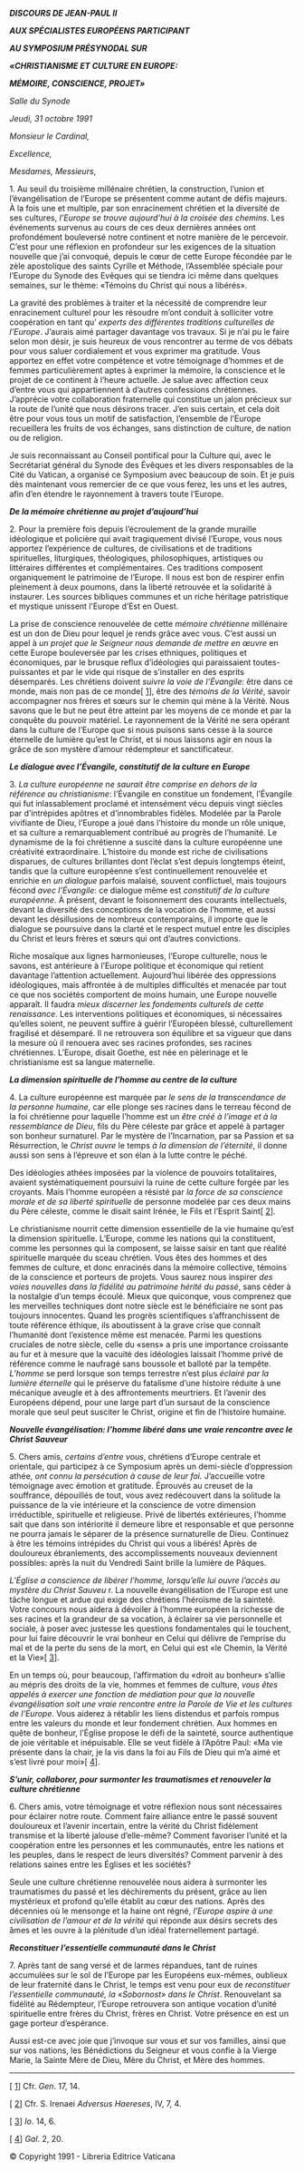 ***DISCOURS DE JEAN-PAUL II***

***AUX SPÉCIALISTES EUROPÉENS PARTICIPANT***

***AU SYMPOSIUM PRÉSYNODAL SUR***

***«CHRISTIANISME ET CULTURE EN EUROPE:***

***MÉMOIRE, CONSCIENCE, PROJET»***

*Salle du Synode*

*Jeudi, 31 octobre 1991*

*Monsieur le Cardinal,*

*Excellence,*

*Mesdames, Messieurs*,

1\. Au seuil du troisième millénaire chrétien, la construction, l’union et l’évangélisation de l’Europe se présentent comme autant de défis majeurs. À la fois une et multiple, par son enracinement chrétien et la diversité de ses cultures, *l’Europe se trouve aujourd’hui à la croisée des chemins*. Les événements survenus au cours de ces deux dernières années ont profondément bouleversé notre continent et notre manière de le percevoir. C’est pour une réflexion en profondeur sur les exigences de la situation nouvelle que j’ai convoqué, depuis le cœur de cette Europe fécondée par le zèle apostolique des saints Cyrille et Méthode, l’Assemblée spéciale pour l’Europe du Synode des Evêques qui se tiendra ici même dans quelques semaines, sur le thème: «Témoins du Christ qui nous a libérés».

La gravité des problèmes à traiter et la nécessité de comprendre leur enracinement culturel pour les résoudre m’ont conduit à solliciter votre coopération en tant qu’ *experts des différentes traditions culturelles de l’Europe*. J’aurais aimé partager davantage vos travaux. Si je n’ai pu le faire selon mon désir, je suis heureux de vous rencontrer au terme de vos débats pour vous saluer cordialement et vous exprimer ma gratitude. Vous apportez en effet votre compétence et votre témoignage d’hommes et de femmes particulièrement aptes à exprimer la mémoire, la conscience et le projet de ce continent à l’heure actuelle. Je salue avec affection ceux d’entre vous qui appartiennent à d’autres confessions chrétiennes. J’apprécie votre collaboration fraternelle qui constitue un jalon précieux sur la route de l’unité que nous désirons tracer. J’en suis certain, et cela doit être pour vous tous un motif de satisfaction, l’ensemble de l’Europe recueillera les fruits de vos échanges, sans distinction de culture, de nation ou de religion.

Je suis reconnaissant au Conseil pontifical pour la Culture qui, avec le Secrétariat général du Synode des Évêques et les divers responsables de la Cité du Vatican, a organisé ce Symposium avec beaucoup de soin. Et je puis dès maintenant vous remercier de ce que vous ferez, les uns et les autres, afin d’en étendre le rayonnement à travers toute l’Europe.

***De la mémoire chrétienne au projet d’aujourd’hui***

2\. Pour la première fois depuis l’écroulement de la grande muraille idéologique et policière qui avait tragiquement divisé l’Europe, vous nous apportez l’expérience de cultures, de civilisations et de traditions spirituelles, liturgiques, théologiques, philosophiques, artistiques ou littéraires différentes et complémentaires. Ces traditions composent organiquement le patrimoine de l’Europe. Il nous est bon de respirer enfin pleinement à deux poumons, dans la liberté retrouvée et la solidarité à instaurer. Les sources bibliques communes et un riche héritage patristique et mystique unissent l’Europe d’Est en Ouest.

La prise de conscience renouvelée de cette *mémoire chrétienne* millénaire est un don de Dieu pour lequel je rends grâce avec vous. C’est aussi un appel à *un projet que le Seigneur nous demande de mettre en œuvre* en cette Europe bouleversée par les crises ethniques, politiques et économiques, par le brusque reflux d’idéologies qui paraissaient toutes-puissantes et par le vide qui risque de s’installer en des esprits désemparés. Les chrétiens doivent *suivre la voie de l’Évangile*: être dans ce monde, mais non pas de ce monde\[ [1](#_ftn1 "")\], être des *témoins de la Vérité*, savoir accompagner nos frères et sœurs sur le chemin qui mène à la Vérité. Nous savons que le but ne peut être atteint par les moyens de ce monde et par la conquête du pouvoir matériel. Le rayonnement de la Vérité ne sera opérant dans la culture de l’Europe que si nous puisons sans cesse à la source éternelle de lumière qu’est le Christ, et si nous laissons agir en nous la grâce de son mystère d’amour rédempteur et sanctificateur.

***Le dialogue avec l’Évangile, constitutif de la culture en Europe***

3\. *La culture européenne ne saurait être comprise en dehors de la référence au christianisme*: l’Évangile en constitue un fondement, l’Évangile qui fut inlassablement proclamé et intensément vécu depuis vingt siècles par d’intrépides apôtres et d’innombrables fidèles. Modelée par la Parole vivifiante de Dieu, l’Europe a joué dans l’histoire du monde un rôle unique, et sa culture a remarquablement contribué au progrès de l’humanité. Le dynamisme de la foi chrétienne a suscité dans la culture européenne une créativité extraordinaire. L’histoire du monde est riche de civilisations disparues, de cultures brillantes dont l’éclat s’est depuis longtemps éteint, tandis que la culture européenne s’est continuellement renouvelée et enrichie en *un dialogue* parfois malaisé, souvent conflictuel, mais toujours fécond *avec l’Évangile*: ce dialogue même est *constitutif de la culture européenne*. À présent, devant le foisonnement des courants intellectuels, devant la diversité des conceptions de la vocation de l’homme, et aussi devant les désillusions de nombreux contemporains, il importe que le dialogue se poursuive dans la clarté et le respect mutuel entre les disciples du Christ et leurs frères et sœurs qui ont d’autres convictions.

Riche mosaïque aux lignes harmonieuses, l’Europe culturelle, nous le savons, est antérieure à l’Europe politique et économique qui retient davantage l’attention actuellement. Aujourd’hui libérée des oppressions idéologiques, mais affrontée à de multiples difficultés et menacée par tout ce que nos sociétés comportent de moins humain, une Europe nouvelle apparaît. Il faudra *mieux discerner les fondements culturels de cette renaissance*. Les interventions politiques et économiques, si nécessaires qu’elles soient, ne peuvent suffire à guérir l’Européen blessé, culturellement fragilisé et désemparé. Il ne retrouvera son équilibre et sa vigueur que dans la mesure où il renouera avec ses racines profondes, ses racines chrétiennes. L’Europe, disait Goethe, est née en pèlerinage et le christianisme est sa langue maternelle.

***La dimension spirituelle de l’homme au centre de la culture***

4\. La culture européenne est marquée par *le sens de la transcendance de la personne humaine*, car elle plonge ses racines dans le terreau fécond de la foi chrétienne pour laquelle l’homme est un *être créé à l’image et à la ressemblance de Dieu*, fils du Père céleste par grâce et appelé à partager son bonheur surnaturel. Par le mystère de l’Incarnation, par sa Passion et sa Résurrection, le *Christ ouvre* le temps *à la dimension de l’éternité*, il donne aussi son sens à l’épreuve et son élan à la lutte contre le péché.

Des idéologies athées imposées par la violence de pouvoirs totalitaires, avaient systématiquement poursuivi la ruine de cette culture forgée par les croyants. Mais l’homme européen a résisté par *la force de sa conscience morale et de sa liberté spirituelle* de personne modelée par ces deux mains du Père céleste, comme le disait saint Irénée, le Fils et l’Esprit Saint\[ [2](#_ftn2 "")\].

Le christianisme nourrit cette dimension essentielle de la vie humaine qu’est la dimension spirituelle. L’Europe, comme les nations qui la constituent, comme les personnes qui la composent, se laisse saisir en tant que réalité spirituelle marquée du sceau chrétien. Vous êtes des hommes et des femmes de culture, et donc enracinés dans la mémoire collective, témoins de la conscience et porteurs de projets. Vous saurez nous inspirer *des voies nouvelles dans la fidélité au patrimoine hérité du passé*, sans céder à la nostalgie d’un temps écoulé. Mieux que quiconque, vous comprenez que les merveilles techniques dont notre siècle est le bénéficiaire ne sont pas toujours innocentes. Quand les progrès scientifiques s’affranchissent de toute référence éthique, ils aboutissent à la grave crise que connaît l’humanité dont l’existence même est menacée. Parmi les questions cruciales de notre siècle, celle du «sens» a pris une importance croissante au fur et à mesure que la vacuité des idéologies laissait l’homme privé de référence comme le naufragé sans boussole et balloté par la tempête. *L’homme* se perd lorsque son temps terrestre n’est plus *éclairé par la lumière éternelle* qui le préserve du fatalisme d’une histoire réduite à une mécanique aveugle et à des affrontements meurtriers. Et l’avenir des Européens dépend, pour une large part d’un sursaut de la conscience morale que seul peut susciter le Christ, origine et fin de l’histoire humaine.

***Nouvelle évangélisation: l’homme libéré dans une vraie rencontre avec le Christ Sauveur***

5\. Chers amis, *certains d’entre vous*, chrétiens d’Europe centrale et orientale, qui participez à ce Symposium après un demi-siècle d’oppression athée, *ont connu la persécution à cause de leur foi.* J’accueille votre témoignage avec émotion et gratitude. Éprouvés au creuset de la souffrance, dépouillés de tout, vous avez redécouvert dans la solitude la puissance de la vie intérieure et la conscience de votre dimension irréductible, spirituelle et religieuse. Privé de libertés extérieures, l’homme sait que dans son intériorité il demeure libre et responsable et que personne ne pourra jamais le séparer de la présence surnaturelle de Dieu. Continuez à être les témoins intrépides du Christ qui vous a libérés! Après de douloureux ébranlements, des accomplissements nouveaux deviennent possibles: après la nuit du Vendredi Saint brille la lumière de Pâques.

*L’Église a conscience de libérer l’homme, lorsqu’elle lui ouvre l’accès au mystère du Christ Sauveu* r. La nouvelle évangélisation de l’Europe est une tâche longue et ardue qui exige des chrétiens l’héroïsme de la sainteté. Votre concours nous aidera à dévoiler à l’homme européen la richesse de ses racines et la grandeur de sa vocation, à éclairer sa vie personnelle et sociale, à poser avec justesse les questions fondamentales qui le touchent, pour lui faire découvrir le vrai bonheur en Celui qui délivre de l’emprise du mal et de la perte du sens de la mort, en Celui qui est «le Chemin, la Vérité et la Vie»\[ [3](#_ftn3 "")\].

En un temps où, pour beaucoup, l’affirmation du «droit au bonheur» s’allie au mépris des droits de la vie, hommes et femmes de culture, *vous êtes appelés à exercer une fonction de médiation pour que la nouvelle évangélisation soit une vraie rencontre entre la Parole de Vie et les cultures de l’Europe*. Vous aiderez à rétablir les liens distendus et parfois rompus entre les valeurs du monde et leur fondement chrétien. Aux hommes en quête de bonheur, l’Église propose le défi de la sainteté, source authentique de joie véritable et inépuisable. Elle se veut fidèle à l’Apôtre Paul: «Ma vie présente dans la chair, je la vis dans la foi au Fils de Dieu qui m’a aimé et s’est livré pour moi»\[ [4](#_ftn4 "")\].

***S’unir, collaborer, pour surmonter les traumatismes et renouveler la culture chrétienne***

6\. Chers amis, votre témoignage et votre réflexion nous sont nécessaires pour éclairer notre route. Comment faire alliance entre le passé souvent douloureux et l’avenir incertain, entre la vérité du Christ fidèlement transmise et la liberté jalouse d’elle-même? Comment favoriser l’unité et la coopération entre les personnes et les communautés, entre les nations et les peuples, dans le respect de leurs diversités? Comment parvenir à des relations saines entre les Églises et les sociétés?

Seule une culture chrétienne renouvelée nous aidera à surmonter les traumatismes du passé et les déchirements du présent, grâce au lien mystérieux et profond qu’elle établit au cœur des nations. Après des décennies où le mensonge et la haine ont régné, *l’Europe aspire à une civilisation de l’amour et de la vérité* qui réponde aux désirs secrets des âmes et les ouvre à la plénitude d’un idéal fraternellement partagé.

***Reconstituer l’essentielle communauté dans le Christ***

7\. Après tant de sang versé et de larmes répandues, tant de ruines accumulées sur le sol de l’Europe par les Européens eux-mêmes, oublieux de leur fraternité dans le Christ, le temps est venu pour eux de *reconstituer l’essentielle communauté, la «Sobornost» dans le Christ*. Renouvelant sa fidélité au Rédempteur, l’Europe retrouvera son antique vocation d’unité spirituelle entre frères du Christ, frères en Christ. Votre présence en est un gage porteur d’espérance.

Aussi est-ce avec joie que j’invoque sur vous et sur vos familles, ainsi que sur vos nations, les Bénédictions du Seigneur et vous confie à la Vierge Marie, la Sainte Mère de Dieu, Mère du Christ, et Mère des hommes.

* * *

\[ [1](#_ftnref1 "")\] Cfr. *Gen*. 17, 14.

\[ [2](#_ftnref2 "")\] Cfr. S. Irenaei *Adversus Haereses*, IV, 7, 4.

\[ [3](#_ftnref3 "")\] *Io*. 14, 6.

\[ [4](#_ftnref4 "")\] *Gal*. 2, 20.

© Copyright 1991 - Libreria Editrice Vaticana